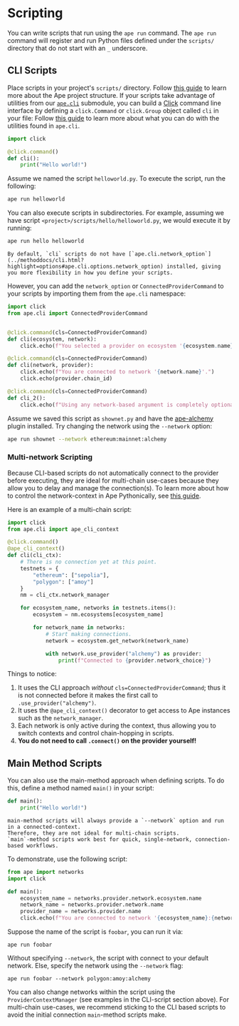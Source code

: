 # Scripting

You can write scripts that run using the `ape run` command.
The `ape run` command will register and run Python files defined under the `scripts/` directory that do not start with an `_` underscore.

## CLI Scripts

Place scripts in your project's `scripts/` directory.
Follow [this guide](./projects.html) to learn more about the Ape project structure.
If your scripts take advantage of utilities from our [`ape.cli`](../methoddocs/cli.html#ape-cli) submodule, you can build a [Click](https://click.palletsprojects.com/) command line interface by defining a `click.Command` or `click.Group` object called `cli` in your file:
Follow [this guide](./clis.html) to learn more about what you can do with the utilities found in `ape.cli`.

```python
import click

@click.command()
def cli():
    print("Hello world!")
```

Assume we named the script `helloworld.py`.
To execute the script, run the following:

```bash
ape run helloworld
```

You can also execute scripts in subdirectories.
For example, assuming we have script `<project>/scripts/hello/helloworld.py`, we would execute it by running:

```bash
ape run hello helloworld
```

```{note}
By default, `cli` scripts do not have [`ape.cli.network_option`](../methoddocs/cli.html?highlight=options#ape.cli.options.network_option) installed, giving you more flexibility in how you define your scripts.
```

However, you can add the `network_option` or `ConnectedProviderCommand` to your scripts by importing them from the `ape.cli` namespace:

```python
import click
from ape.cli import ConnectedProviderCommand


@click.command(cls=ConnectedProviderCommand)
def cli(ecosystem, network):
    click.echo(f"You selected a provider on ecosystem '{ecosystem.name}' and {network.name}.")

@click.command(cls=ConnectedProviderCommand)
def cli(network, provider):
    click.echo(f"You are connected to network '{network.name}'.")
    click.echo(provider.chain_id)

@click.command(cls=ConnectedProviderCommand)
def cli_2():
    click.echo(f"Using any network-based argument is completely optional.")
```

Assume we saved this script as `shownet.py` and have the [ape-alchemy](https://github.com/ApeWorX/ape-alchemy) plugin installed.
Try changing the network using the `--network` option:

```bash
ape run shownet --network ethereum:mainnet:alchemy
```

### Multi-network Scripting

Because CLI-based scripts do not automatically connect to the provider before executing, they are ideal for multi-chain use-cases because they allow you to delay and manage the connection(s).
To learn more about how to control the network-context in Ape Pythonically, see [this guide](https://docs.apeworx.io/ape/stable/userguides/networks.html#provider-context-manager).

Here is an example of a multi-chain script:

```python
import click
from ape.cli import ape_cli_context

@click.command()
@ape_cli_context()
def cli(cli_ctx):
    # There is no connection yet at this point.
    testnets = {
        "ethereum": ["sepolia"],
        "polygon": ["amoy"]
    }
    nm = cli_ctx.network_manager

    for ecosystem_name, networks in testnets.items():
        ecosystem = nm.ecosystems[ecosystem_name]

        for network_name in networks:
            # Start making connections.
            network = ecosystem.get_network(network_name)

            with network.use_provider("alchemy") as provider:
                print(f"Connected to {provider.network_choice}")
```

Things to notice:

1. It uses the CLI approach _without_ `cls=ConnectedProviderCommand`; thus it is not connected before it makes the first call to `.use_provider("alchemy")`.
2. It uses the `@ape_cli_context()` decorator to get access to Ape instances such as the `network_manager`.
3. Each network is only active during the context, thus allowing you to switch contexts and control chain-hopping in scripts.
4. **You do not need to call `.connect()` on the provider yourself!**

## Main Method Scripts

You can also use the main-method approach when defining scripts.
To do this, define a method named `main()` in your script:

```python
def main():
    print("Hello world!")
```

```{note}
main-method scripts will always provide a `--network` option and run in a connected-context.
Therefore, they are not ideal for multi-chain scripts.
`main`-method scripts work best for quick, single-network, connection-based workflows.
```

To demonstrate, use the following script:

```python
from ape import networks
import click

def main():
    ecosystem_name = networks.provider.network.ecosystem.name
    network_name = networks.provider.network.name
    provider_name = networks.provider.name
    click.echo(f"You are connected to network '{ecosystem_name}:{network_name}:{provider_name}'.")
```

Suppose the name of the script is `foobar`, you can run it via:

```shell
ape run foobar
```

Without specifying `--network`, the script with connect to your default network.
Else, specify the network using the `--network` flag:

```shell
ape run foobar --network polygon:amoy:alchemy
```

You can also change networks within the script using the `ProviderContextManager` (see examples in the CLI-script section above).
For multi-chain use-cases, we recommend sticking to the CLI based scripts to avoid the initial connection `main`-method scripts make.
